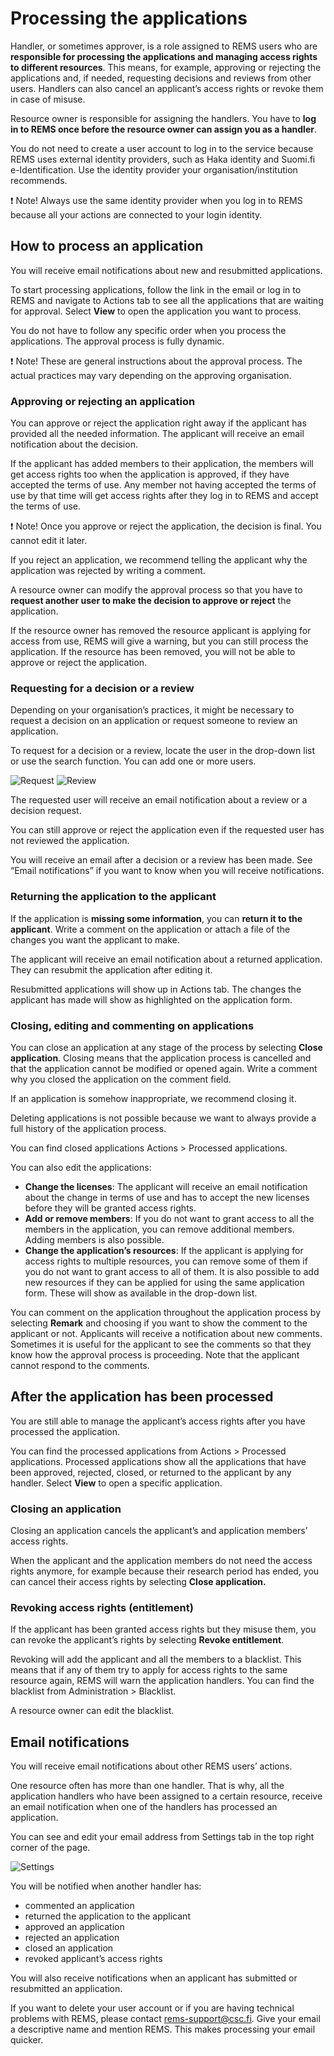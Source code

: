 # Processing the applications

Handler, or sometimes approver, is a role assigned to REMS users who are **responsible for processing the applications and managing access rights to different resources**. This means, for example, approving or rejecting the applications and, if needed, requesting decisions and reviews from other users. Handlers can also cancel an applicant’s access rights or revoke them in case of misuse.

Resource owner is responsible for assigning the handlers. You have to **log in to REMS once before the resource owner can assign you as a handler**.

You do not need to create a user account to log in to the service because REMS uses external identity providers, such as Haka identity and Suomi.fi e-Identification. Use the identity provider your organisation/institution recommends.

:exclamation: Note! Always use the same identity provider when you log in to REMS because all your actions are connected to your login identity.

## How to process an application

You will receive email notifications about new and resubmitted applications.

To start processing applications, follow the link in the email or log in to REMS and navigate to Actions tab to see all the applications that are waiting for approval. Select **View** to open the application you want to process.

You do not have to follow any specific order when you process the applications. The approval process is fully dynamic.

:exclamation: Note! These are general instructions about the approval process. The actual practices may vary depending on the approving organisation.

### Approving or rejecting an application

You can approve or reject the application right away if the applicant has provided all the needed information. The applicant will receive an email notification about the decision.

If the applicant has added members to their application, the members will get access rights too when the application is approved, if they have accepted the terms of use. Any member not having accepted the terms of use by that time will get access rights after they log in to REMS and accept the terms of use.

:exclamation: Note! Once you approve or reject the application, the decision is final. You cannot edit it later.

If you reject an application, we recommend telling the applicant why the application was rejected by writing a comment.

A resource owner can modify the approval process so that you have to **request another user to make the decision to approve or reject** the application.

If the resource owner has removed the resource applicant is applying for access from use, REMS will give a warning, but you can still process the application. If the resource has been removed, you will not be able to approve or reject the application.

### Requesting for a decision or a review

Depending on your organisation’s practices, it might be necessary to request a decision on an application or request someone to review an application.

To request for a decision or a review, locate the user in the drop-down list or use the search function. You can add one or more users.

![Request](img/request.png) ![Review](img/review.png)

The requested user will receive an email notification about a review or a decision request.

You can still approve or reject the application even if the requested user has not reviewed the application.

You will receive an email after a decision or a review has been made. See “Email notifications” if you want to know when you will receive notifications.

### Returning the application to the applicant

If the application is **missing some information**, you can **return it to the applicant**. Write a comment on the application or attach a file of the changes you want the applicant to make.

The applicant will receive an email notification about a returned application. They can resubmit the application after editing it.

Resubmitted applications will show up in Actions tab. The changes the applicant has made will show as highlighted on the application form.

### Closing, editing and commenting on applications

You can close an application at any stage of the process by selecting **Close application**.  Closing means that the application process is cancelled and that the application cannot be modified or opened again. Write a comment why you closed the application on the comment field.

If an application is somehow inappropriate, we recommend closing it.

Deleting applications is not possible because we want to always provide a full history of the application process.

You can find closed applications Actions > Processed applications.

You can also edit the applications:

- **Change the licenses**: The applicant will receive an email notification about the change in terms of use and has to accept the new licenses before they will be granted access rights.
- **Add or remove members**: If you do not want to grant access to all the members in the application, you can remove additional members. Adding members is also possible.
- **Change the application’s resources**: If the applicant is applying for access rights to multiple resources, you can remove some of them if you do not want to grant access to all of them. It is also possible to add new resources if they can be applied for using the same application form. These will show as available in the drop-down list.

You can comment on the application throughout the application process by selecting **Remark** and choosing if you want to show the comment to the applicant or not. Applicants will receive a notification about new comments. Sometimes it is useful for the applicant to see the comments so that they know how the approval process is proceeding. Note that the applicant cannot respond to the comments.

## After the application has been processed

You are still able to manage the applicant’s access rights after you have processed the application.

You can find the processed applications from Actions > Processed applications. Processed applications show all the applications that have been approved, rejected, closed, or returned to the applicant by any handler. Select **View** to open a specific application.

### Closing an application

Closing an application cancels the applicant’s and application members’ access rights.

When the applicant and the application members do not need the access rights anymore, for example because their research period has ended, you can cancel their access rights by selecting **Close application.**

### Revoking access rights (entitlement)

If the applicant has been granted access rights but they misuse them,  you can revoke the applicant’s rights by selecting **Revoke entitlement**.

Revoking will add the applicant and all the members to a blacklist. This means that if any of them try to apply for access rights to the same resource again, REMS will warn the application handlers. You can find the blacklist from Administration > Blacklist.

A resource owner can edit the blacklist.

## Email notifications

You will receive email notifications about other REMS users’ actions.

One resource often has more than one handler. That is why, all the application handlers who have been assigned to a certain resource, receive an email notification when one of the handlers has processed an application.

You can see and edit your email address from Settings tab in the top right corner of the page.

![Settings](img/settings.png)

You will be notified when another handler has:

- commented an application
- returned the application to the applicant
- approved an application
- rejected an application
- closed an application
- revoked applicant’s access rights

You will also receive notifications when an applicant has submitted or resubmitted an application.

If you want to delete your user account or if you are having technical problems with REMS, please contact rems-support@csc.fi. Give your email a descriptive name and mention REMS. This makes processing your email quicker.
